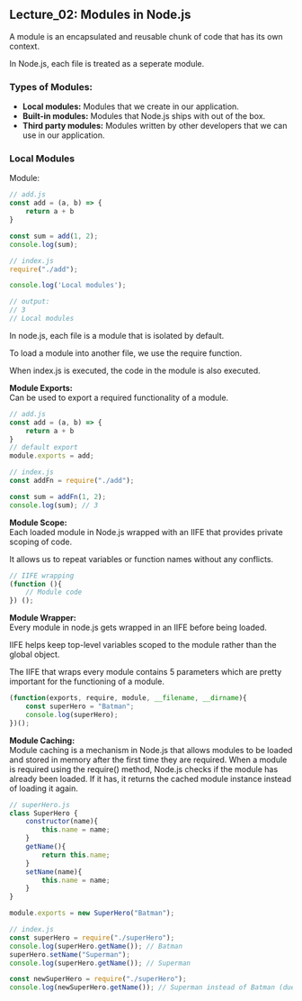 ## Lecture_02: Modules in Node.js

A module is an encapsulated and reusable chunk of code that has its own context.<br>

In Node.js, each file is treated as a seperate module.

### Types of Modules:
- **Local modules:** Modules that we create in our application.
- **Built-in modules:** Modules that Node.js ships with out of the box.
- **Third party modules:** Modules written by other developers that we can use in our application.

### Local Modules
Module:
```js
// add.js
const add = (a, b) => {
    return a + b
}

const sum = add(1, 2);
console.log(sum); 
```

```js
// index.js
require("./add");

console.log('Local modules');

// output:
// 3
// Local modules
```

In node.js, each file is a module that is isolated by default.<br>

To load a module into another file, we use the require function.<br>

When index.js is executed, the code in the module is also executed.<br>

**Module Exports:**<br>
Can be used to export a required functionality of a module.
```js
// add.js
const add = (a, b) => {
    return a + b
}
// default export
module.exports = add;
```
```js
// index.js
const addFn = require("./add");

const sum = addFn(1, 2);
console.log(sum); // 3
```

**Module Scope:**<br>
Each loaded module in Node.js wrapped with an IIFE that provides private scoping of code.

It allows us to repeat variables or function names without any conflicts.

```js
// IIFE wrapping
(function (){
    // Module code
}) ();
```

**Module Wrapper:**<br>
Every module in node.js gets wrapped in an IIFE before being loaded.

IIFE helps keep top-level variables scoped to the module rather than the global object.

The IIFE that wraps every module contains 5 parameters which are pretty important for the functioning of a module.

```js
(function(exports, require, module, __filename, __dirname){
    const superHero = "Batman";
    console.log(superHero);
})();
```

**Module Caching:**<br>
Module caching is a mechanism in Node.js that allows modules to be loaded and stored in memory after the first time they are required. When a module is required using the require() method, Node.js checks if the module has already been loaded. If it has, it returns the cached module instance instead of loading it again.

```js
// superHero.js
class SuperHero {
    constructor(name){
        this.name = name;
    }
    getName(){
        return this.name;
    }
    setName(name){
        this.name = name;
    }
}

module.exports = new SuperHero("Batman");
```

```js
// index.js
const superHero = require("./superHero");
console.log(superHero.getName()); // Batman
superHero.setName("Superman");
console.log(superHero.getName()); // Superman

const newSuperHero = require("./superHero");
console.log(newSuperHero.getName()); // Superman instead of Batman (due to caching)
```